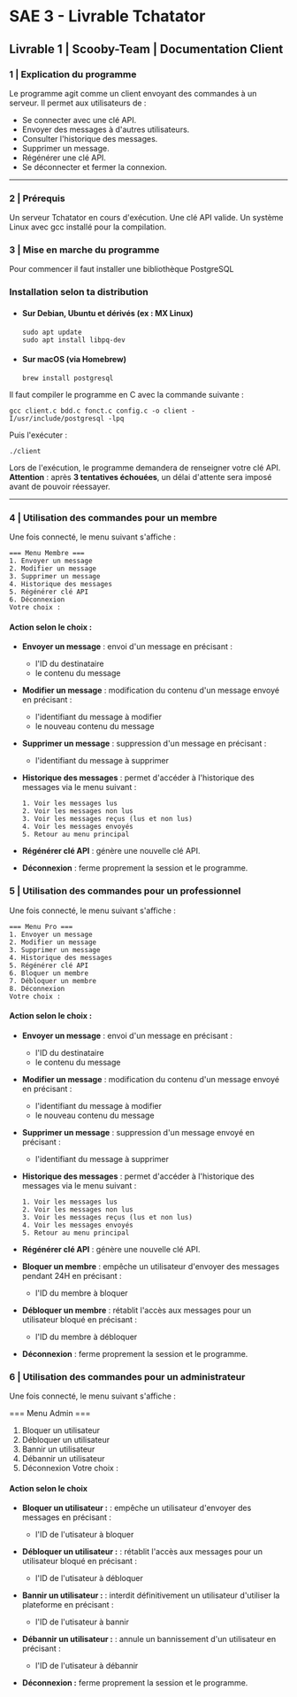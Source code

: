 # SAE 3 - Livrable Tchatator

## Livrable 1 | Scooby-Team | Documentation Client

### 1 | Explication du programme

Le programme agit comme un client envoyant des commandes à un serveur. Il permet aux utilisateurs de :

-   Se connecter avec une clé API.
-   Envoyer des messages à d'autres utilisateurs.
-   Consulter l'historique des messages.
-   Supprimer un message.
-   Régénérer une clé API.
-   Se déconnecter et fermer la connexion.

---

### 2 | Prérequis

Un serveur Tchatator en cours d'exécution.
Une clé API valide.
Un système Linux avec gcc installé pour la compilation.

### 3 | Mise en marche du programme

Pour commencer il faut installer une bibliothèque PostgreSQL

### **Installation selon ta distribution**

-   #### **Sur Debian, Ubuntu et dérivés (ex : MX Linux)**

    ```
    sudo apt update
    sudo apt install libpq-dev
    ```

-   #### **Sur macOS (via Homebrew)**

    ```
    brew install postgresql
    ```

Il faut compiler le programme en C avec la commande suivante :

```
gcc client.c bdd.c fonct.c config.c -o client -I/usr/include/postgresql -lpq
```

Puis l'exécuter :

```
./client
```

Lors de l'exécution, le programme demandera de renseigner votre clé API.  
**Attention** : après **3 tentatives échouées**, un délai d'attente sera imposé avant de pouvoir réessayer.

---

### 4 | Utilisation des commandes pour un membre

Une fois connecté, le menu suivant s'affiche :

```
=== Menu Membre ===
1. Envoyer un message
2. Modifier un message
3. Supprimer un message
4. Historique des messages
5. Régénérer clé API
6. Déconnexion
Votre choix :
```

#### Action selon le choix :

-   **Envoyer un message** : envoi d'un message en précisant :

    -   l'ID du destinataire
    -   le contenu du message

-   **Modifier un message** : modification du contenu d'un message envoyé en précisant :

    -   l'identifiant du message à modifier
    -   le nouveau contenu du message

-   **Supprimer un message** : suppression d'un message en précisant :

    -   l'identifiant du message à supprimer

-   **Historique des messages** : permet d'accéder à l'historique des messages via le menu suivant :

    ```
    1. Voir les messages lus
    2. Voir les messages non lus
    3. Voir les messages reçus (lus et non lus)
    4. Voir les messages envoyés
    5. Retour au menu principal
    ```

-   **Régénérer clé API** : génère une nouvelle clé API.

-   **Déconnexion** : ferme proprement la session et le programme.

### 5 | Utilisation des commandes pour un professionnel

Une fois connecté, le menu suivant s'affiche :

```
=== Menu Pro ===
1. Envoyer un message
2. Modifier un message
3. Supprimer un message
4. Historique des messages
5. Régénérer clé API
6. Bloquer un membre
7. Débloquer un membre
8. Déconnexion
Votre choix :
```

#### Action selon le choix :

-   **Envoyer un message** : envoi d'un message en précisant :

    -   l'ID du destinataire
    -   le contenu du message

-   **Modifier un message** : modification du contenu d'un message envoyé en précisant :

    -   l'identifiant du message à modifier
    -   le nouveau contenu du message

-   **Supprimer un message** : suppression d'un message envoyé en précisant :

    -   l'identifiant du message à supprimer

-   **Historique des messages** : permet d'accéder à l'historique des messages via le menu suivant :

    ```
    1. Voir les messages lus
    2. Voir les messages non lus
    3. Voir les messages reçus (lus et non lus)
    4. Voir les messages envoyés
    5. Retour au menu principal
    ```

-   **Régénérer clé API** : génère une nouvelle clé API.

-   **Bloquer un membre** : empêche un utilisateur d'envoyer des messages pendant 24H en précisant :

    -   l'ID du membre à bloquer

-   **Débloquer un membre** : rétablit l'accès aux messages pour un utilisateur bloqué en précisant :

    -   l'ID du membre à débloquer

-   **Déconnexion** : ferme proprement la session et le programme.

### 6 | Utilisation des commandes pour un administrateur

Une fois connecté, le menu suivant s'affiche :

=== Menu Admin ===

1. Bloquer un utilisateur
2. Débloquer un utilisateur
3. Bannir un utilisateur
4. Débannir un utilisateur
5. Déconnexion
   Votre choix :

#### Action selon le choix

-   **Bloquer un utilisateur :** : empêche un utilisateur d'envoyer des messages en précisant :
    -   l'ID de l'utisateur à bloquer
-   **Débloquer un utilisateur :** : rétablit l'accès aux messages pour un utilisateur bloqué en précisant :

    -   l'ID de l'utisateur à débloquer

-   **Bannir un utilisateur :** : interdit définitivement un utilisateur d'utiliser la plateforme en précisant :

    -   l'ID de l'utisateur à bannir

-   **Débannir un utilisateur :** : annule un bannissement d'un utilisateur en précisant :

    -   l'ID de l'utisateur à débannir

-   **Déconnexion :** ferme proprement la session et le programme.
